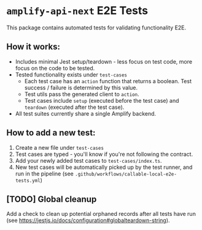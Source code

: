 # `amplify-api-next` E2E Tests

This package contains automated tests for validating functionality E2E.

## How it works:

- Includes minimal Jest setup/teardown - less focus on test code, more focus on
  the code to be tested.
- Tested functionality exists under `test-cases`
  - Each test case has an `action` function that returns a boolean. Test success
    / failure is determined by this value.
  - Test utils pass the generated client to `action`.
  - Test cases include `setup` (executed before the test case) and `teardown`
    (executed after the test case).
- All test suites currently share a single Amplify backend.

## How to add a new test:

1. Create a new file under `test-cases`
2. Test cases are typed - you'll know if you're not following the contract.
3. Add your newly added test cases to `test-cases/index.ts`.
4. New test cases will be automatically picked up by the test runner, and run
   in the pipeline (see `.github/workflows/callable-local-e2e-tests.yml`)

## [TODO] Global cleanup

Add a check to clean up potential orphaned records after all tests have run (see https://jestjs.io/docs/configuration#globalteardown-string).
